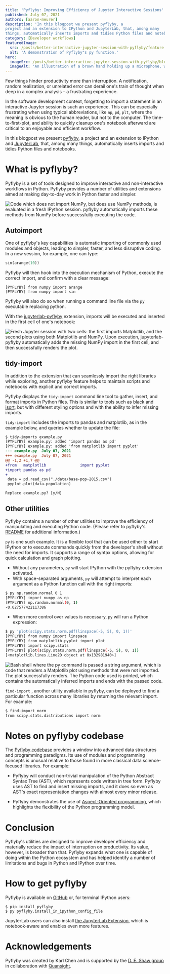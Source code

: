```yaml
---
title: 'Pyflyby: Improving Efficiency of Jupyter Interactive Sessions'
published: July 07, 2021
authors: [aaron-meurer]
description: 'In this blogpost we present pyflyby, a
project and an extension to IPython and JupyterLab, that, among many
things, automatically inserts imports and tidies Python files and notebooks.'
category: [Developer workflows]
featuredImage:
  src: /posts/better-interractive-jupyter-session-with-pyflyby/feature.png
  alt: 'A demonstration of Pyflyby"s py function.'
hero:
  imageSrc: /posts/better-interractive-jupyter-session-with-pyflyby/blog_hero_var1.svg
  imageAlt: 'An illustration of a brown hand holding up a microphone, with some graphical elements highlighting the top of the microphone.'
---
```


Few things hinder productivity more than interruption. A notification, random
realization, or unrelated error can derail one's train of thought when deep in a
complex analysis – a frustrating experience.

In the software development context, forgetting to import a statement in an
interactive Jupyter session is such an experience. This can be especially
frustrating when using typical abbreviations, like `np`, `pd`, `plt`, where the
meaning is obvious to the human reader, but not to the computer. The
time-to-first-plot, and ability to quickly cleanup one's notebook afterward
are critical to an enjoyable and efficient workflow.

In this blogpost we present [pyflyby](https://github.com/deshaw/pyflyby), a
project and an extension to IPython and
[JupyterLab](https://github.com/deshaw/jupyterlab-pyflyby), that, among many
things, automatically inserts imports and tidies Python files and notebooks.

# What is pyflyby?

Pyflyby is a set of tools designed to improve interactive and non-interactive
workflows in Python. Pyflyby provides a number of utilities and extensions aimed
at making day-to-day work in Python faster and simpler.

![Code which does not import NumPy, but does use NumPy methods, is evaluated in
a fresh IPython session. pyflyby automatically imports these methods from NumPy
before successfully executing the code.](/posts/better-interractive-jupyter-session-with-pyflyby/pfb-autoimport.gif)

## Autoimport

One of pyflyby's key capabilities is automatic importing of commonly used
modules and objects, leading to simpler, faster, and less disruptive coding. In
a new session, for example, one can type:

```python
sin(arange(10))
```

Pyflyby will then hook into the execution mechanism of Python, execute the
correct import, and confirm with a clear message:

```text
[PYFLYBY] from numpy import arange
[PYFLYBY] from numpy import sin
```

Pyflyby will also do so when running a command line file via
the `py` executable replacing python.

With the [jupyterlab-pyflyby](https://github.com/deshaw/jupyterlab-pyflyby) extension, imports will be executed and inserted in
the first cell of one's notebook:

![Fresh Jupyter session with two cells: the first imports Matplotlib, and the
second plots using both Matplotlib and NumPy. Upon execution, jupyterlab-pyflyby
automatically adds the missing NumPy import in the first cell, and then
successfully renders the plot.](/posts/better-interractive-jupyter-session-with-pyflyby/jlpfb.gif)

## tidy-import

In addition to the extension that can seamlessly import the right libraries
while exploring, another pyflyby feature helps to maintain scripts and notebooks
with explicit and correct imports.

Pyflyby displays the `tidy-import` command line tool to gather, insert, and
format imports in Python files. This is similar to tools such as
[black](https://pypi.org/project/black/) and
[isort](https://pypi.org/project/isort/), but with different styling options and
with the ability to infer missing imports.

`tidy-import` includes the imports to pandas and matplotlib, as in the example
below, and queries whether to update the file:

```diff
$ tidy-imports example.py
[PYFLYBY] example.py: added 'import pandas as pd'
[PYFLYBY] example.py: added 'from matplotlib import pyplot'
--- example.py	July 07, 2021
+++ example.py	July 07, 2021
@@ -1,2 +1,7 @@
+from   matplotlib               import pyplot
+import pandas as pd
+
 data = pd.read_csv("./data/base-pop-2015.csv")
 pyplot.plot(data.population)

Replace example.py? [y/N]
```

## Other utilities

Pyflyby contains a number of other utilities to improve the efficiency of
manipulating and executing Python code. (Please refer to pyflyby's
[README](https://github.com/deshaw/pyflyby) for additional information.)

`py` is one such example. It is a flexible tool that can be used either to start
IPython or to execute commands quickly from the developer's shell without the
need for imports. It supports a range of syntax options, allowing for quick
calculation and graph plotting.

- Without any parameters, `py` will start IPython with the pyflyby extension
  activated.
- With space-separated arguments, `py` will attempt to interpret each argument
  as a Python function call with the right imports:

```bash
$ py np.random.normal 0 1
[PYFLYBY] import numpy as np
[PYFLYBY] np.random.normal(0, 1)
-0.027577422117386
```

- When more control over values is necessary, `py` will run a Python expression:

```bash
$ py 'plot(scipy.stats.norm.pdf(linspace(-5, 5), 0, 1))'
[PYFLYBY] from numpy import linspace
[PYFLYBY] from matplotlib.pyplot import plot
[PYFLYBY] import scipy.stats
[PYFLYBY] plot(scipy.stats.norm.pdf(linspace(-5, 5), 0, 1))
[<matplotlib.lines.Line2D object at 0x132981940>]
```

![Bash shell where the py command is passed a string argument, which is code
that renders a Matplotlib plot using methods that were not imported. The plot 
successfully renders. The Python code used is printed, which contains the
automatically inferred imports and ends with the passed code.](/posts/better-interractive-jupyter-session-with-pyflyby/py-exec-matplotlib.png)

`find-import` , another utility available in pyflyby, can be deployed to find a
particular function across many libraries by returning the relevant import. For
example:

```bash
$ find-import norm
from scipy.stats.distributions import norm
```

# Notes on pyflyby codebase

The [Pyflyby codebase](https://github.com/deshaw/pyflyby) provides a window into
advanced data structures and programming paradigms. Its use of modules and
programming concepts is unusual relative to those found in more classical data
science-focused libraries. For example:

- Pyflyby will conduct non-trivial manipulation of the Python Abstract Syntax
  Tree (AST), which represents code written in tree form. Pyflyby uses AST to
  find and insert missing imports, and it does so even as AST's exact
  representation changes with almost every minor release.

- Pyflyby demonstrates the use of [Aspect-Oriented
  programming](https://en.wikipedia.org/wiki/Aspect-oriented_programming),
  which highlights the flexibility of the Python programming model.

# Conclusion

Pyflyby's utilities are designed to improve developer efficiency and materially
reduce the impact of interruption on productivity. Its value, however, is
broader than that. Pyflyby expands what one is capable of doing within the Python ecosystem
and has helped identify a number of limitations and bugs in Python and IPython
over time.

# How to get pyflyby

Pyflyby is available on [GitHub](https://github.com/deshaw/pyflyby) or, for
terminal IPython users:

```
$ pip install pyflyby
$ py pyflyby.install_in_ipython_config_file
```

JupyterLab users can also install [the JupyterLab
Extension](https://github.com/deshaw/jupyterlab-pyflyby), which is
notebook-aware and enables even more features.

# Acknowledgements

Pyflyby was created by Karl Chen and is supported by the [D. E. Shaw
group](https://www.deshaw.com/) in collaboration with [Quansight](https://www.quansight.com).
